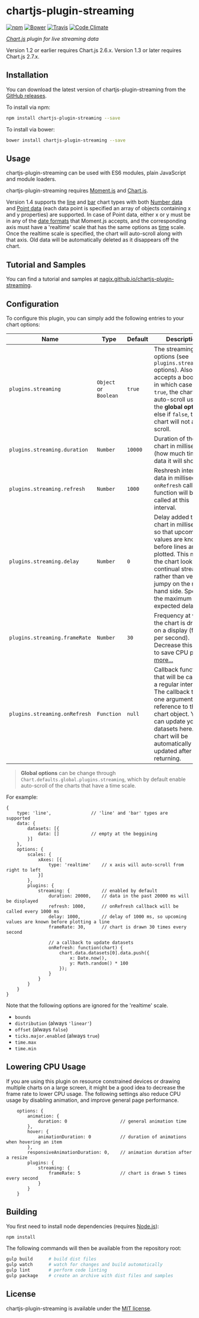# chartjs-plugin-streaming

[![npm](https://img.shields.io/npm/v/chartjs-plugin-streaming.svg?style=flat-square)](https://npmjs.com/package/chartjs-plugin-streaming) [![Bower](https://img.shields.io/bower/v/chartjs-plugin-streaming.svg?style=flat-square)](https://libraries.io/bower/chartjs-plugin-streaming) [![Travis](https://img.shields.io/travis/nagix/chartjs-plugin-streaming/master.svg?style=flat-square)](https://travis-ci.org/nagix/chartjs-plugin-streaming) [![Code Climate](https://img.shields.io/codeclimate/maintainability/nagix/chartjs-plugin-streaming.svg?style=flat-square)](https://codeclimate.com/github/nagix/chartjs-plugin-streaming)

*[Chart.js](https://www.chartjs.org) plugin for live streaming data*

Version 1.2 or earlier requires Chart.js 2.6.x. Version 1.3 or later requires Chart.js 2.7.x.

## Installation

You can download the latest version of chartjs-plugin-streaming from the [GitHub releases](https://github.com/nagix/chartjs-plugin-streaming/releases/latest).

To install via npm:

```bash
npm install chartjs-plugin-streaming --save
```

To install via bower:

```bash
bower install chartjs-plugin-streaming --save
```

## Usage

chartjs-plugin-streaming can be used with ES6 modules, plain JavaScript and module loaders.

chartjs-plugin-streaming requires [Moment.js](https://momentjs.com/) and [Chart.js](https://www.chartjs.org).

Version 1.4 supports the [line](https://www.chartjs.org/docs/latest/charts/line.html) and [bar](https://www.chartjs.org/docs/latest/charts/bar.html) chart types with both [Number data](https://www.chartjs.org/docs/latest/charts/line.html#number) and [Point data](https://www.chartjs.org/docs/latest/charts/line.html#point) (each data point is specified an array of objects containing x and y properties) are supported. In case of Point data, either x or y must be in any of the [date formats](https://momentjs.com/docs/#/parsing/) that Moment.js accepts, and the corresponding axis must have a 'realtime' scale that has the same options as [time](https://www.chartjs.org/docs/latest/axes/cartesian/time.html) scale. Once the realtime scale is specified, the chart will auto-scroll along with that axis. Old data will be automatically deleted as it disappears off the chart.

## Tutorial and Samples

You can find a tutorial and samples at [nagix.github.io/chartjs-plugin-streaming](https://nagix.github.io/chartjs-plugin-streaming).

## Configuration

To configure this plugin, you can simply add the following entries to your chart options:

| Name | Type | Default | Description |
| ---- | ---- | ------- | ----------- |
| `plugins.streaming` | `Object` or `Boolean` | `true` | The streaming options (see `plugins.streaming.*` options). Also accepts a boolean, in which case if `true`, the chart will auto-scroll using the **global options**, else if `false`, the chart will not auto-scroll.
| `plugins.streaming.duration` | `Number` | `10000` | Duration of the chart in milliseconds (how much time of data it will show).
| `plugins.streaming.refresh` | `Number` | `1000` | Reshresh interval of data in milliseconds. `onRefresh` callback function will be called at this interval.
| `plugins.streaming.delay` | `Number` | `0` | Delay added to the chart in milliseconds so that upcoming values are known before lines are plotted. This makes the chart look like a continual stream rather than very jumpy on the right hand side. Specify the maximum expected delay.
| `plugins.streaming.frameRate` | `Number` | `30` | Frequency at which the chart is drawn on a display (frames per second). Decrease this value to save CPU power. [more...](#lowering-cpu-usage)
| `plugins.streaming.onRefresh` | `Function` | `null` | Callback function that will be called at a regular interval. The callback takes one argument, a reference to the chart object. You can update your datasets here. The chart will be automatically updated after returning.

> **Global options** can be change through `Chart.defaults.global.plugins.streaming`, which by default enable auto-scroll of the charts that have a time scale.

For example:

```
{
    type: 'line',               // 'line' and 'bar' types are supported
    data: {
        datasets: [{
            data: []            // empty at the beggining
        }]
    },
    options: {
        scales: {
            xAxes: [{
                type: 'realtime'    // x axis will auto-scroll from right to left
            }]
        },
        plugins: {
            streaming: {            // enabled by default
                duration: 20000,    // data in the past 20000 ms will be displayed
                refresh: 1000,      // onRefresh callback will be called every 1000 ms
                delay: 1000,        // delay of 1000 ms, so upcoming values are known before plotting a line
                frameRate: 30,      // chart is drawn 30 times every second

                // a callback to update datasets
                onRefresh: function(chart) {
                    chart.data.datasets[0].data.push({
                        x: Date.now(),
                        y: Math.random() * 100
                    });
                }
            }
        }
    }
}
```

Note that the following options are ignored for the 'realtime' scale.

- `bounds`
- `distribution` (always `'linear'`)
- `offset` (always `false`)
- `ticks.major.enabled` (always `true`)
- `time.max`
- `time.min`

## Lowering CPU Usage

If you are using this plugin on resource constrained devices or drawing multiple charts on a large screen, it might be a good idea to decrease the frame rate to lower CPU usage. The following settings also reduce CPU usage by disabling animation, and improve general page performance.

```
    options: {
        animation: {
            duration: 0                    // general animation time
        },
        hover: {
            animationDuration: 0           // duration of animations when hovering an item
        },
        responsiveAnimationDuration: 0,    // animation duration after a resize
        plugins: {
            streaming: {
                frameRate: 5               // chart is drawn 5 times every second
            }
        }
    }
```

## Building

You first need to install node dependencies (requires [Node.js](https://nodejs.org/)):

```bash
npm install
```

The following commands will then be available from the repository root:

```bash
gulp build      # build dist files
gulp watch      # watch for changes and build automatically
gulp lint       # perform code linting
gulp package    # create an archive with dist files and samples
```

## License

chartjs-plugin-streaming is available under the [MIT license](https://opensource.org/licenses/MIT).
